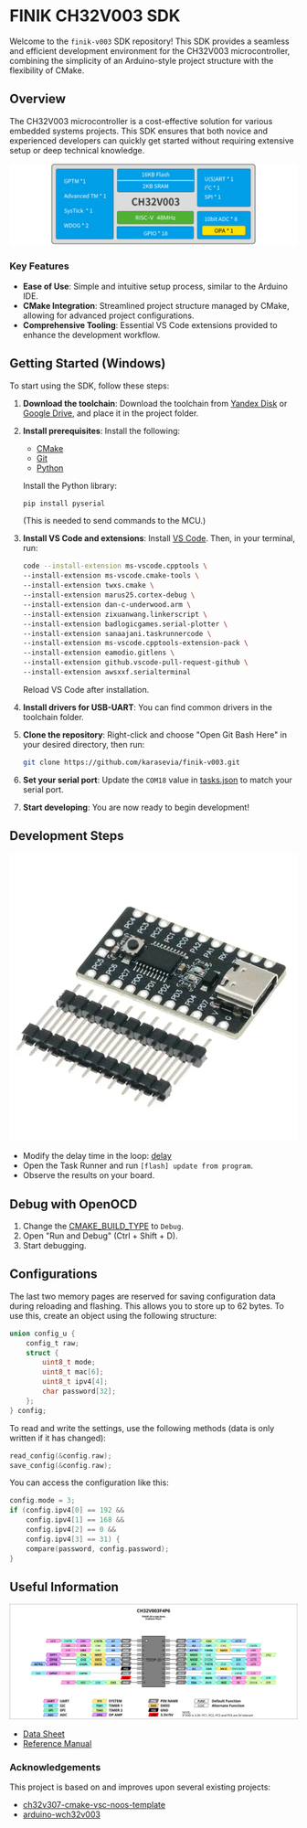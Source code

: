 # FINIK CH32V003 SDK

Welcome to the `finik-v003` SDK repository! This SDK provides a seamless and efficient development environment for the CH32V003 microcontroller, combining the simplicity of an Arduino-style project structure with the flexibility of CMake.

## Overview

The CH32V003 microcontroller is a cost-effective solution for various embedded systems projects. This SDK ensures that both novice and experienced developers can quickly get started without requiring extensive setup or deep technical knowledge.

![Specifications](docs/specifications.png)

### Key Features

- **Ease of Use**: Simple and intuitive setup process, similar to the Arduino IDE.
- **CMake Integration**: Streamlined project structure managed by CMake, allowing for advanced project configurations.
- **Comprehensive Tooling**: Essential VS Code extensions provided to enhance the development workflow.

## Getting Started (Windows)

To start using the SDK, follow these steps:

1. **Download the toolchain**:
   Download the toolchain from [Yandex Disk](https://disk.yandex.ru/d/RmjCNxb3dcRByQ) or [Google Drive](https://drive.google.com/file/d/1hytLr7pkEfrvUR4fV7C-jODg7oK6aswY/view?usp=sharing), and place it in the project folder.

2. **Install prerequisites**:
   Install the following:
   - [CMake](https://cmake.org/download/)
   - [Git](https://git-scm.com/downloads/win)
   - [Python](https://www.python.org/downloads/windows/)

   Install the Python library:
   ```sh
   pip install pyserial
   ```
   (This is needed to send commands to the MCU.)

3. **Install VS Code and extensions**:
   Install [VS Code](https://code.visualstudio.com/). Then, in your terminal, run:
   ```sh
   code --install-extension ms-vscode.cpptools \
   --install-extension ms-vscode.cmake-tools \
   --install-extension twxs.cmake \
   --install-extension marus25.cortex-debug \
   --install-extension dan-c-underwood.arm \
   --install-extension zixuanwang.linkerscript \
   --install-extension badlogicgames.serial-plotter \
   --install-extension sanaajani.taskrunnercode \
   --install-extension ms-vscode.cpptools-extension-pack \
   --install-extension eamodio.gitlens \
   --install-extension github.vscode-pull-request-github \
   --install-extension awsxxf.serialterminal
   ```
   Reload VS Code after installation.

4. **Install drivers for USB-UART**:
   You can find common drivers in the toolchain folder.

5. **Clone the repository**:
   Right-click and choose "Open Git Bash Here" in your desired directory, then run:
   ```sh
   git clone https://github.com/karasevia/finik-v003.git
   ```

6. **Set your serial port**:
   Update the `COM18` value in [tasks.json](.vscode/tasks.json) to match your serial port.

7. **Start developing**:
   You are now ready to begin development!

## Development Steps

![Board View](docs/board_view.PNG)

- Modify the delay time in the loop: [delay](src/main.c#L30)
- Open the Task Runner and run `[flash] update from program`.
- Observe the results on your board.

## Debug with OpenOCD

1. Change the [CMAKE_BUILD_TYPE](cmake/toolchain-ch32v00x.cmake#L47) to `Debug`.
2. Open "Run and Debug" (Ctrl + Shift + D).
3. Start debugging.

## Configurations

The last two memory pages are reserved for saving configuration data during reloading and flashing. This allows you to store up to 62 bytes. To use this, create an object using the following structure:

```c
union config_u {
    config_t raw;
    struct {
        uint8_t mode;
        uint8_t mac[6];
        uint8_t ipv4[4];
        char password[32];
    };
} config;
```

To read and write the settings, use the following methods (data is only written if it has changed):

```c
read_config(&config.raw);
save_config(&config.raw);
```

You can access the configuration like this:

```c
config.mode = 3;
if (config.ipv4[0] == 192 &&
    config.ipv4[1] == 168 &&
    config.ipv4[2] == 0 &&
    config.ipv4[3] == 31) {
    compare(password, config.password);
}
```

## Useful Information

![MCU View](docs/ch32v003f4p6.svg)

- [Data Sheet](docs/CH32V003DS0.PDF)
- [Reference Manual](docs/CH32V003RM.PDF)

### Acknowledgements

This project is based on and improves upon several existing projects:
- [ch32v307-cmake-vsc-noos-template](https://github.com/sadkotheguest/ch32v307-cmake-vsc-noos-template)
- [arduino-wch32v003](https://github.com/AlexanderMandera/arduino-wch32v003)
